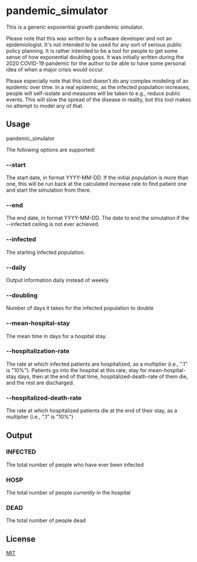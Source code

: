 # pandemic_simulator

This is a generic exponential growth pandemic simulator.

Please note that this was written by a software developer and not an
epidemiologist. It's not intended to be used for any sort of serious
public policy planning. It is rather intended to be a tool for people
to get some sense of how exponential doubling goes. It was initially
written during the 2020 COVID-19 pandemic for the author to be able to
have some personal idea of when a major crisis would occur.

Please especially note that this tool doesn't do any complex modeling
of an epidemic over time. In a real epidemic, as the infected
population increases, people will self-isolate and measures will be
taken to e.g., reduce public events. This will slow the spread of the
disease in reality, but this tool makes no attempt to model any of
that.

## Usage

pandemic_simulator

The following options are supported:

### --start
The start date, in format YYYY-MM-DD. If the initial population is
more than one, this will be run back at the calculated increase rate
to find patient one and start the simulation from there.

### --end
The end date, in format YYYY-MM-DD. The date to end the simulation if
the --infected ceiling is not ever achieved.

### --infected
The starting infected population.

### --daily
Output information daily instead of weekly

### --doubling
Number of days it takes for the infected population to double

### --mean-hospital-stay
The mean time in days for a hospital stay.

### --hospitalization-rate
The rate at which infected patients are hospitalized, as a multiplier
(i.e., ".1" is "10%"). Patients go into the hospital at this rate,
stay for mean-hospital-stay days, then at the end of that time,
hospitalized-death-rate of them die, and the rest are discharged.

### --hospitalized-death-rate
The rate at which hospitalized patients die at the end of their stay,
as a multiplier (i.e., ".1" is "10%")

## Output

### INFECTED
The total number of people who have ever been infected

### HOSP
The total number of people *currently* in the hospital

### DEAD
The total number of people dead

## License
[MIT](https://choosealicense.com/licenses/mit/)
